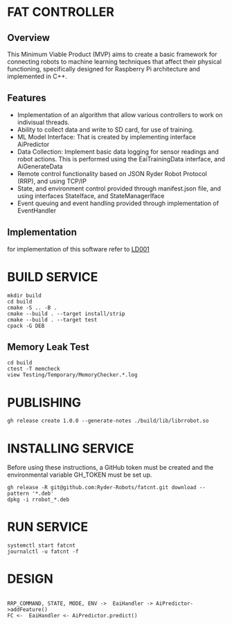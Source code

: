 # FAT CONTROLLER

## Overview

This Minimum Viable Product (MVP) aims to create a basic framework for connecting robots to machine learning techniques that affect their physical functioning, specifically designed for Raspberry Pi architecture and implemented in C++.

##  Features

- Implementation of an algorithm that allow various controllers to work on indivisual threads.
- Ability to collect data and write to SD card, for use of training.
- ML Model Interface: That is created by implementing interface AiPredictor 
- Data Collection: Implement basic data logging for sensor readings and robot actions. This is performed using the EaiTrainingData interface, and AiGenerateData
- Remote control functionality based on JSON Ryder Robot Protocol (RRP), and using TCP/IP
- State, and environment control provided through manifest.json file, and using interfaces StateIface, and StateManagerIface
- Event queuing and event handling provided through implementation of EventHandler

## Implementation 

for implementation of this software refer to [LD001](https://github.com/Ryder-Robots/ld001)



# BUILD SERVICE

```
mkdir build
cd build
cmake -S .. -B . 
cmake --build . --target install/strip
cmake --build . --target test
cpack -G DEB 
```

## Memory Leak Test

```
cd build
ctest -T memcheck
view Testing/Temporary/MemoryChecker.*.log
```

# PUBLISHING

```
gh release create 1.0.0 --generate-notes ./build/lib/librrobot.so
```

# INSTALLING SERVICE

Before using these instructions, a GitHub token must be created and the environmental variable
GH_TOKEN must be set up.

```
gh release -R git@github.com:Ryder-Robots/fatcnt.git download --pattern '*.deb'
dpkg -i rrobot_*.deb 
```


# RUN SERVICE

```
systemctl start fatcnt
journalctl -u fatcnt -f
```


# DESIGN

```

RRP_COMMAND, STATE, MODE, ENV ->  EaiHandler -> AiPredictor->addFeature()
FC <-  EaiHandler <- AiPredictor.predict()

```